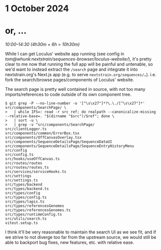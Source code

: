 # 1 October 2024
# or, …

_10:00–14:30 (4h30m + 6h = 10h30m)_

While I can get Loculus' website app running (see config in
_tom@whunk:nextstrain/sequences-browser/loculus-website/_), it's pretty clear
to me now that running the full app will be painful and untenable, so we'd want
to instead extract the `/search` page and integrate it into nextstrain.org's
Next.js app (e.g. to serve `nextstrain.org/sequences/…`).  i.e. fork the
search/browse pages/components of Loculus' website.

The search page is pretty well contained in source, with not too many
imports/references to code outside of its own component tree.

```console
$ git grep -P --no-line-number -o '[^\s\x27"]*?\.\./[^\s\x27"]*' src/components/SearchPage/ \
>   | while IFS=: read -r src ref; do realpath --canonicalize-missing --relative-base=. "$(dirname "$src")/$ref"; done \
>   | sort -u \
>   | grep -v ^src/components/SearchPage/
src/clientLogger.ts
src/components/common/ErrorBox.tsx
src/components/OffCanvasOverlay.tsx
src/components/SequenceDetailsPage/SequenceDataUI
src/components/SequenceDetailsPage/SequenceEntryHistoryMenu
src/config
src/config.ts
src/hooks/useOffCanvas.ts
src/routes/routes
src/routes/routes.ts
src/services/serviceHooks.ts
src/settings
src/settings.ts
src/types/backend
src/types/backend.ts
src/types/config
src/types/config.ts
src/types/lapis.ts
src/types/referencesGenomes
src/types/referencesGenomes.ts
src/types/runtimeConfig.ts
src/utils/search.ts
vitest.setup.ts
```

I think it'll be very reasonable to maintain the search UI as we see fit, and
if we strive to not diverge too far from the upstream source, we would still be
able to backport bug fixes, new features, etc. with relative ease.
